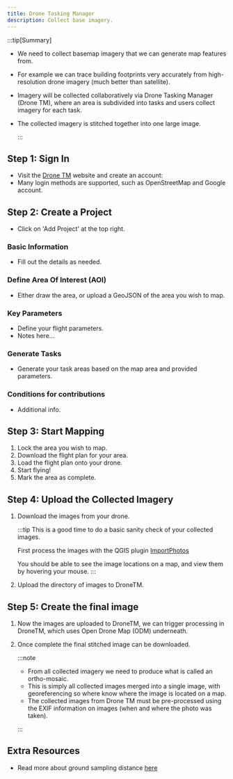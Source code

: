 ```yaml
---
title: Drone Tasking Manager
description: Collect base imagery.
---
```


:::tip[Summary]

- We need to collect basemap imagery that we can generate map features from.
- For example we can trace building footprints very accurately from
  high-resolution drone imagery (much better than satellite).
- Imagery will be collected collaboratively via Drone Tasking Manager
  (Drone TM), where an area is subdivided into tasks and users collect imagery
  for each task.
- The collected imagery is stitched together into one large image.

  :::

## Step 1: Sign In

- Visit the [Drone TM](https://dronetm.org) website and create an account:
- Many login methods are supported, such as OpenStreetMap and Google account.

## Step 2: Create a Project

- Click on 'Add Project' at the top right.

### Basic Information

- Fill out the details as needed.

### Define Area Of Interest (AOI)

- Either draw the area, or upload a GeoJSON of the area you
  wish to map.

### Key Parameters

- Define your flight parameters.
- Notes here...

### Generate Tasks

- Generate your task areas based on the map area
  and provided parameters.

### Conditions for contributions

- Additional info.

## Step 3: Start Mapping

1. Lock the area you wish to map.
2. Download the flight plan for your area.
3. Load the flight plan onto your drone.
4. Start flying!
5. Mark the area as complete.

## Step 4: Upload the Collected Imagery

1. Download the images from your drone.

   :::tip
   This is a good time to do a basic sanity check of your collected
   images.

   First process the images with the QGIS plugin
   [ImportPhotos](https://plugins.qgis.org/plugins/ImportPhotos)

   You should be able to see the image locations on a map,
   and view them by hovering your mouse.
   :::

2. Upload the directory of images to DroneTM.

## Step 5: Create the final image

1. Now the images are uploaded to DroneTM, we can trigger
   processing in DroneTM, which uses Open Drone Map (ODM) underneath.
2. Once complete the final stitched image can be downloaded.

   :::note

   - From all collected imagery we need to produce what is called an ortho-mosaic.
   - This is simply all collected images merged into a single image, with
     georeferencing so where know where the image is located on a map.
   - The collected images from Drone TM must be pre-processed using the EXIF
     information on images (when and where the photo was taken).

   :::

## Extra Resources

- Read more about ground sampling distance
  [here](https://wingtra.com/ground-sample-distance/)
